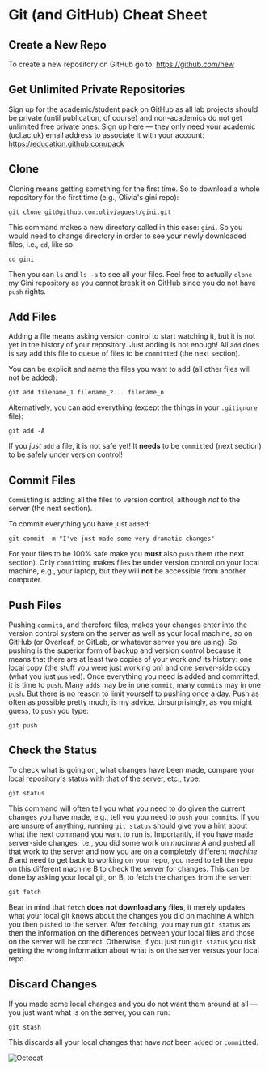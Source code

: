 # Git (and GitHub) Cheat Sheet

## Create a New Repo
To create a new repository on GitHub go to: https://github.com/new

## Get Unlimited Private Repositories
Sign up for the academic/student pack on GitHub as all lab projects should be private (until publication, of course) and non-academics do not get unlimited free private ones.
Sign up here — they only need your academic (ucl.ac.uk) email address to associate it with your account: https://education.github.com/pack

## Clone
Cloning means getting something for the first time.
So to download a whole repository for the first time (e.g., Olivia's gini repo): 
```
git clone git@github.com:oliviaguest/gini.git
```
This command makes a new directory called in this case: ```gini```.
So you would need to change directory in order to see your newly downloaded files, i.e., ```cd```, like so:
```
cd gini
```
Then you can ```ls``` and ```ls -a``` to see all your files.
Feel free to actually ```clone``` my Gini repository as you cannot break it on GitHub since you do not have ```push``` rights. 

## Add Files
Adding a file means asking version control to start watching it, but it is not yet in the history of your repository.
Just adding is not enough! All ```add``` does is say add this file to queue of files to be ```commit```ted (the next section).

You can be explicit and name the files you want to add (all other files will not be added):
```
git add filename_1 filename_2... filename_n
```
Alternatively, you can add everything (except the things in your ```.gitignore``` file):
```
git add -A
```
If you *just* ```add``` a file, it is not safe yet!
It **needs** to be ```commit```ted (next section) to be safely under version control!

## Commit Files
```Commit```ting is adding all the files to version control, although *not* to the server (the next section).

To commit everything you have just ```add```ed:
```
git commit -m "I've just made some very dramatic changes"
```
For your files to be 100% safe make you **must** also ```push``` them (the next section).
Only ```commit```ting makes files be under version control on your local machine, e.g., your laptop, but they will **not** be accessible from another computer.

## Push Files
Pushing ```commit```s, and therefore files, makes your changes enter into the version control system on the server as well as your local machine, so on GitHub (or Overleaf, or GitLab, or whatever server you are using).
So pushing is the superior form of backup and version control because it means that there are at least two copies of your work *and* its history: one local copy (the stuff you were just working on) and one server-side copy (what you just ```push```ed).
Once everything you need is added and committed, it is time to ```push```.
Many ```add```s may be in one ```commit```, many ```commit```s may in one ```push```.
But there is no reason to limit yourself to pushing once a day.
Push as often as possible pretty much, is my advice.
Unsurprisingly, as you might guess, to ```push``` you type:
```
git push
```

## Check the Status
To check what is going on, what changes have been made, compare your local repository's status with that of the server, etc., type:
```
git status
```
This command will often tell you what you need to do given the current changes you have made, e.g., tell you you need to ```push``` your ```commit```s.
If you are unsure of anything, running ```git status``` should give you a hint about what the next command you want to run is.
Importantly, if you have made server-side changes, i.e., you did some work on *machine A* and ```push```ed all that work to the server and now you are on a completely different *machine B* and need to get back to working on your repo, you need to tell the repo on this different machine B to check the server for changes.
This can be done by asking your local git, on B, to fetch the changes from the server:
```
git fetch
```
 Bear in mind that ```fetch``` **does not download any files**, it merely updates what your local git knows about the changes you did on machine A which you then ```push```ed to the server.
After ```fetch```ing, you may run ```git status``` as then the information on the differences between your local files and those on the server will be correct.
Otherwise, if you just run ```git status``` you risk getting the wrong information about what is on the server versus your local repo.

## Discard Changes
If you made some local changes and you do not want them around at all — you just want what is on the server, you can run:
```
git stash
```
This discards all your local changes that have *not* been ```add```ed or ```commit```ted. 

<img src="https://octodex.github.com/images/femalecodertocat.png" alt="Octocat" />
